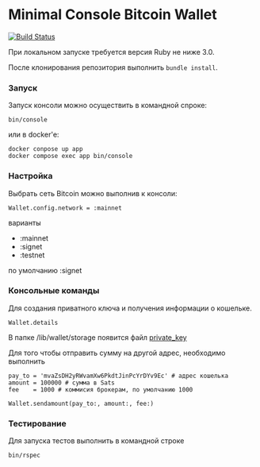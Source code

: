 # Minimal Console Bitcoin Wallet

[![Build Status](https://github.com/NelielShander/console-bitcoin-wallet/actions/workflows/rspec.yml/badge.svg)](https://github.com/NelielShander/example_1/actions/workflows/rspec.yml)

При локальном запуске требуется версия Ruby не ниже 3.0. 

После клонирования репозитория выполнить `bundle install`.

### Запуск
Запуск консоли можно осуществить в командной сnроке:
```console
bin/console
```
или в docker'e:
```console
docker conpose up app
docker compose exec app bin/console
```

### Настройка
Выбрать сеть Bitcoin можно выполнив к консоли:
```console
Wallet.config.network = :mainnet
```
варианты
* :mainnet
* :signet
* :testnet

по умолчанию :signet

### Консольные команды
Для создания приватного ключа и получения информации о кошельке.
```console
Wallet.details
```
В папке /lib/wallet/storage появится файл [private_key](lib/wallet/storage/private_key)

Для того чтобы отправить сумму на другой адрес, необходимо выполнить

```console
pay_to = 'mvaZsDH2yRWvamXw6PkdtJinPcYrDYv9Ec' # адрес кошелька
amount = 100000 # сумма в Sats
fee    = 1000 # коммисия брокерам, по умолчанию 1000

Wallet.sendamount(pay_to:, amount:, fee:)
```
### Тестирование
Для запуска тестов выполнить в командной строке
```console
bin/rspec
```
